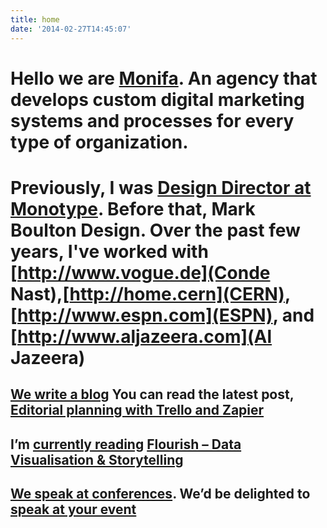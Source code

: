 ```yaml
---
title: home
date: '2014-02-27T14:45:07'
---
```

# Hello we are [Monifa](/about/). An agency that develops custom digital marketing systems and processes for every type of organization.

# Previously, I was [Design Director at Monotype](http://www.monotype.com).  Before that, Mark Boulton Design. Over the past few years, I've worked with \[http://www.vogue.de](Conde Nast),[http://home.cern](CERN), [http://www.espn.com](ESPN), and \[http://www.aljazeera.com](Al Jazeera)

## [We write a blog](/journal) You can read the latest post, [Editorial planning with Trello and Zapier](/journal/editorial-planning-with-trello-and-zapier)

## I’m [currently reading](/reading) [Flourish – Data Visualisation &amp; Storytelling](https://flourish.studio/)

## [We speak at conferences](/speaking). We’d be delighted to [speak at your event](/contact)
